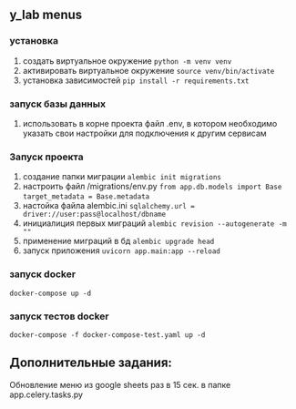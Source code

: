 ## y_lab menus

### установка

1. создать виртуальное окружение ```python -m venv venv```
2. активировать виртуальное окружение ```source venv/bin/activate```
3. установка зависимостей ```pip install -r requirements.txt```

### запуск базы данных
1. использовать в корне проекта файл .env, в котором необходимо указать свои настройки для подключения к другим сервисам


### Запуск проекта
1. создание папки миграции ```alembic init migrations```
2. настроить файл /migrations/env.py
```from app.db.models import Base```
```target_metadata = Base.metadata```
3. настойка файла alembic.ini ```sqlalchemy.url = driver://user:pass@localhost/dbname```
4. инициалиция первых миграций ```alembic revision --autogenerate -m ""```
5. применение миграций в бд ```alembic upgrade head```
6. запуск приложения ```uvicorn app.main:app --reload```

### запуск docker
```shell
docker-compose up -d
```
### запуск тестов docker
```shell
docker-compose -f docker-compose-test.yaml up -d
```

## Дополнительные задания:
Обновление меню из google sheets раз в 15 сек. в папке app.celery.tasks.py
